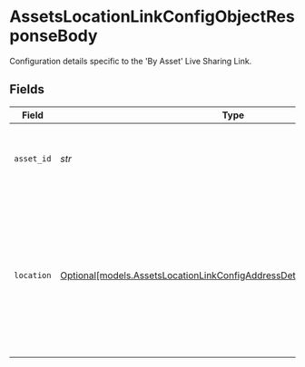# AssetsLocationLinkConfigObjectResponseBody

Configuration details specific to the 'By Asset' Live Sharing Link.


## Fields

| Field                                                                                                                                              | Type                                                                                                                                               | Required                                                                                                                                           | Description                                                                                                                                        | Example                                                                                                                                            |
| -------------------------------------------------------------------------------------------------------------------------------------------------- | -------------------------------------------------------------------------------------------------------------------------------------------------- | -------------------------------------------------------------------------------------------------------------------------------------------------- | -------------------------------------------------------------------------------------------------------------------------------------------------- | -------------------------------------------------------------------------------------------------------------------------------------------------- |
| `asset_id`                                                                                                                                         | *str*                                                                                                                                              | :heavy_check_mark:                                                                                                                                 | Unique assets ID that Live Sharing Link will show.                                                                                                 | 1234                                                                                                                                               |
| `location`                                                                                                                                         | [Optional[models.AssetsLocationLinkConfigAddressDetailsObjectResponseBody]](../models/assetslocationlinkconfigaddressdetailsobjectresponsebody.md) | :heavy_minus_sign:                                                                                                                                 | Location object that indicates what address information (destination point and/or ETA) will be shown by Live Sharing Link.                         |                                                                                                                                                    |